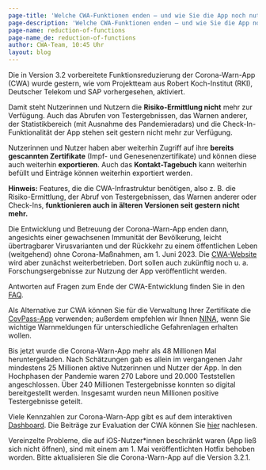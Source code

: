 ```yaml
---
page-title: 'Welche CWA-Funktionen enden – und wie Sie die App noch nutzen können'
page-description: 'Welche CWA-Funktionen enden – und wie Sie die App noch nutzen können'
page-name: reduction-of-functions
page-name_de: reduction-of-functions
author: CWA-Team, 10:45 Uhr
layout: blog
---
```


Die in Version 3.2 vorbereitete Funktionsreduzierung der Corona-Warn-App (CWA) wurde gestern, wie vom Projektteam aus Robert Koch-Institut (RKI), Deutscher Telekom und SAP vorhergesehen, aktiviert.

Damit steht Nutzerinnen und Nutzern die **Risiko-Ermittlung nicht** mehr zur Verfügung. Auch das Abrufen von Testergebnissen, das Warnen anderer, der Statistikbereich (mit Ausnahme des Pandemieradars) und die Check-In-Funktionalität der App stehen seit gestern nicht mehr zur Verfügung.

Nutzerinnen und Nutzer haben aber weiterhin Zugriff auf ihre **bereits gescannten Zertifikate** (Impf- und Genesenenzertifikate) und können diese auch weiterhin **exportieren**. Auch das **Kontakt-Tagebuch** kann weiterhin befüllt und Einträge können weiterhin exportiert werden.

<!-- overview -->

**Hinweis:** Features, die die CWA-Infrastruktur benötigen, also z.&nbsp;B. die Risiko-Ermittlung, der Abruf von Testergebnissen, das Warnen anderer oder Check-Ins, **funktionieren auch in älteren Versionen seit gestern nicht mehr.**

Die Entwicklung und Betreuung der Corona-Warn-App enden dann, angesichts einer gewachsenen Immunität der Bevölkerung, leicht übertragbarer Virusvarianten und der Rückkehr zu einem öffentlichen Leben (weitgehend) ohne Corona-Maßnahmen, am 1. Juni 2023. Die [CWA-Website](../../) wird aber zunächst weiterbetrieben. Dort sollen auch zukünftig noch u.&nbsp;a. Forschungsergebnisse zur Nutzung der App veröffentlicht werden.

Antworten auf Fragen zum Ende der CWA-Entwicklung finden Sie in den [FAQ](../../faq/results/#ramp_down).

Als Alternative zur CWA können Sie für die Verwaltung Ihrer Zertifikate die [CovPass-App](https://digitaler-impfnachweis-app.de) verwenden; außerdem empfehlen wir Ihnen [NINA](https://bbk.bund.de/DE/Warnung-Vorsorge/Warn-App-NINA/warn-app-nina_node.html), wenn Sie wichtige Warnmeldungen für unterschiedliche Gefahrenlagen erhalten wollen.

Bis jetzt wurde die Corona-Warn-App mehr als 48 Millionen Mal heruntergeladen. Nach Schätzungen gab es allein im vergangenen Jahr mindestens 25 Millionen aktive Nutzerinnen und Nutzer der App. In den Hochphasen der Pandemie waren 270 Labore und 20.000 Teststellen angeschlossen. Über 240 Millionen Testergebnisse konnten so digital bereitgestellt werden. Insgesamt wurden neun Millionen positive Testergebnisse geteilt.

Viele Kennzahlen zur Corona-Warn-App gibt es auf dem interaktiven [Dashboard](../../analysis). Die Beiträge zur Evaluation der CWA können Sie [hier](../../science/) nachlesen.

Vereinzelte Probleme, die auf iOS-Nutzer*innen beschränkt waren (App ließ sich nicht öffnen), sind mit einem am 1. Mai veröffentlichten Hotfix behoben worden. Bitte aktualisieren Sie die Corona-Warn-App auf die Version 3.2.1.